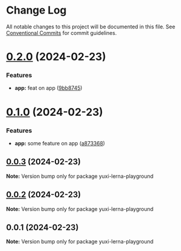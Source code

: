 # Change Log

All notable changes to this project will be documented in this file.
See [Conventional Commits](https://conventionalcommits.org) for commit guidelines.

# [0.2.0](https://github.com/yxwww/lerna-playground/compare/yuxi-lerna-playground@0.1.0...yuxi-lerna-playground@0.2.0) (2024-02-23)


### Features

* **app:** feat on app ([9bb8745](https://github.com/yxwww/lerna-playground/commit/9bb87450d45f470028436218887e20f3cdc40aeb))





# [0.1.0](https://github.com/yxwww/lerna-playground/compare/yuxi-lerna-playground@0.0.3...yuxi-lerna-playground@0.1.0) (2024-02-23)


### Features

* **app:** some feature on app ([a873368](https://github.com/yxwww/lerna-playground/commit/a873368aa59902f47fecd1949cbf01808ae2848c))





## [0.0.3](https://github.com/yxwww/lerna-playground/compare/yuxi-lerna-playground@0.0.1...yuxi-lerna-playground@0.0.3) (2024-02-23)

**Note:** Version bump only for package yuxi-lerna-playground





## [0.0.2](https://github.com/yxwww/lerna-playground/compare/yuxi-lerna-playground@0.0.1...yuxi-lerna-playground@0.0.2) (2024-02-23)

**Note:** Version bump only for package yuxi-lerna-playground





## 0.0.1 (2024-02-23)

**Note:** Version bump only for package yuxi-lerna-playground
